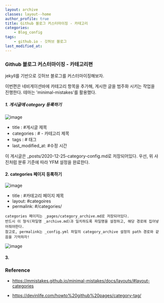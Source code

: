 ```yaml
---
layout: archive
classes: layout--home
author_profile: true
title: Github 블로그 커스터마이징 - 카테고리
categories:	
    - Blog_config
tags:
    - github.io - 깃허브 블로그
last_modified_at:
---
```




### Github 블로그 커스터마이징 - 카테고리편

jekyll를 기반으로 깃허브 블로그를 커스터마이징해보자.

이번편은 네비게이션바에 카테고리 항목을 추가해, 게시한 글을 범주화 시키는 작업을 진행한다. 테마는 'minimal-mistakes'를 활용했다. 



##### 1. 게시글에 category 등록하기

![image](https://user-images.githubusercontent.com/49560745/103126714-85fda080-46d2-11eb-9b18-205621a70e61.png)

- title : #게시글 제목
- categories : # - 카테고리 제목
- tags : # 태그
- last_modified_at: #수정 시간



이 게시글은 _posts/2020-12-25-category-config.md로 저장되어있다. 우선, 위 사진처럼 분류 기준에 따라 YFM 설정을 완료한다.  



#### 2. categories 페이지 등록하기

![image](https://user-images.githubusercontent.com/49560745/103126697-6f574980-46d2-11eb-8d36-40c730163a75.png)

- title : #카테고리 페이지 제목
- layout:  #categoires
- permalink: #/categories/

```
categories 페이지는 _pages/category_archive.md로 저장되어있다. 
반드시 이 형식(파일명 _archive.md)과 일치하도록 파일명을 설정하고, 해당 경로에 집어넣어줘야한다. 
참고로, permalink는 _config.yml 파일의 category_archive 설정의 path 경로와 같음을 기억하자!
```





![image](https://user-images.githubusercontent.com/49560745/103127024-94988780-46d3-11eb-950f-5a1aaf8da003.png)



#### 3. 



### Reference

- https://mmistakes.github.io/minimal-mistakes/docs/layouts/#layout-categories

- https://devinlife.com/howto%20github%20pages/category-tag/



